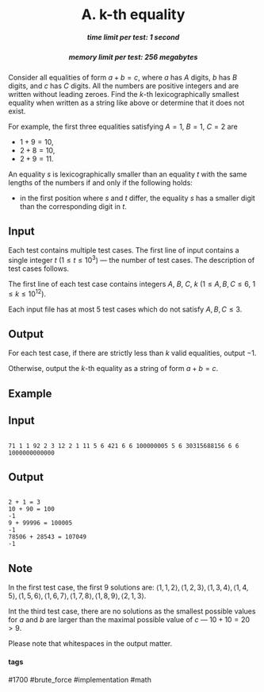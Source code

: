 <h1 style='text-align: center;'> A. k-th equality</h1>

<h5 style='text-align: center;'>time limit per test: 1 second</h5>
<h5 style='text-align: center;'>memory limit per test: 256 megabytes</h5>

Consider all equalities of form $a + b = c$, where $a$ has $A$ digits, $b$ has $B$ digits, and $c$ has $C$ digits. All the numbers are positive integers and are written without leading zeroes. Find the $k$-th lexicographically smallest equality when written as a string like above or determine that it does not exist.

For example, the first three equalities satisfying $A = 1$, $B = 1$, $C = 2$ are 

* $1 + 9 = 10$,
* $2 + 8 = 10$,
* $2 + 9 = 11$.

An equality $s$ is lexicographically smaller than an equality $t$ with the same lengths of the numbers if and only if the following holds: 

* in the first position where $s$ and $t$ differ, the equality $s$ has a smaller digit than the corresponding digit in $t$.
## Input

Each test contains multiple test cases. The first line of input contains a single integer $t$ ($1 \leq t \leq 10^3$) — the number of test cases. The description of test cases follows.

The first line of each test case contains integers $A$, $B$, $C$, $k$ ($1 \leq A, B, C \leq 6$, $1 \leq k \leq 10^{12}$).

Each input file has at most $5$ test cases which do not satisfy $A, B, C \leq 3$.

## Output

For each test case, if there are strictly less than $k$ valid equalities, output $-1$.

Otherwise, output the $k$-th equality as a string of form $a + b = c$.

## Example

## Input


```

71 1 1 92 2 3 12 2 1 11 5 6 421 6 6 100000005 5 6 30315688156 6 6 1000000000000
```
## Output


```

2 + 1 = 3
10 + 90 = 100
-1
9 + 99996 = 100005
-1
78506 + 28543 = 107049
-1

```
## Note

In the first test case, the first $9$ solutions are: $\langle 1, 1, 2 \rangle, \langle 1, 2, 3 \rangle, \langle 1, 3, 4 \rangle, \langle 1, 4, 5 \rangle, \langle 1, 5, 6 \rangle, \langle 1, 6, 7 \rangle, \langle 1, 7, 8 \rangle, \langle 1, 8, 9 \rangle, \langle 2, 1, 3 \rangle$.

Int the third test case, there are no solutions as the smallest possible values for $a$ and $b$ are larger than the maximal possible value of $c$ — $10 + 10 = 20 > 9$.

Please note that whitespaces in the output matter.



#### tags 

#1700 #brute_force #implementation #math 